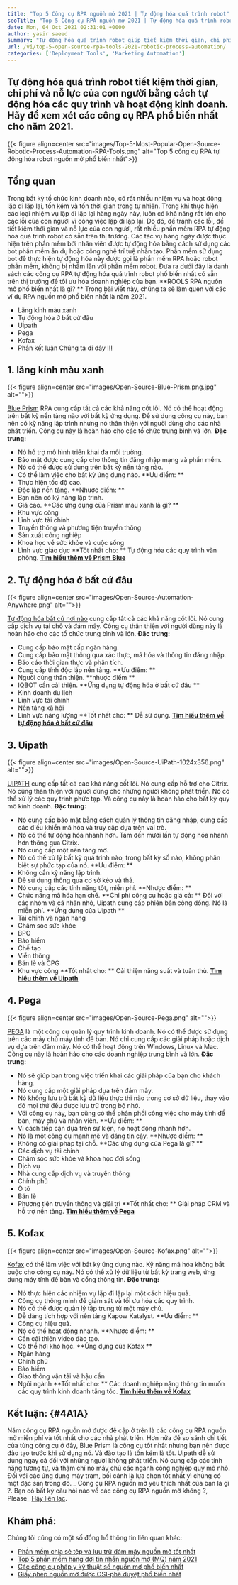 ```yaml
---
title: "Top 5 Công cụ RPA nguồn mở 2021 | Tự động hóa quá trình robot" 
seoTitle: "Top 5 Công cụ RPA nguồn mở 2021 | Tự động hóa quá trình robot" 
date: Mon, 04 Oct 2021 02:31:01 +0000
author: yasir saeed
summary: "Tự động hóa quá trình robot giúp tiết kiệm thời gian, chi phí và nỗ lực của con người bằng cách tự động hóa các quy trình và hoạt động kinh doanh. Hãy để xem xét các công cụ RPA phổ biến nhất cho năm 2021." 
url: /vi/top-5-open-source-rpa-tools-2021-robotic-process-automation/
categories: ['Deployment Tools', 'Marketing Automation']
---
```


## Tự động hóa quá trình robot tiết kiệm thời gian, chi phí và nỗ lực của con người bằng cách tự động hóa các quy trình và hoạt động kinh doanh. Hãy để xem xét các công cụ RPA phổ biến nhất cho năm 2021.

{{< figure align=center src="images/Top-5-Most-Popular-Open-Source-Robotic-Process-Automation-RPA-Tools.png" alt="Top 5 công cụ RPA tự động hóa robot nguồn mở phổ biến nhất">}}


## **Tổng quan**
Trong bất kỳ tổ chức kinh doanh nào, có rất nhiều nhiệm vụ và hoạt động lặp đi lặp lại, tốn kém và tốn thời gian trong tự nhiên. Trong khi thực hiện các loại nhiệm vụ lặp đi lặp lại hàng ngày này, luôn có khả năng rất lớn cho các lỗi của con người vì công việc lặp đi lặp lại. Do đó, để tránh các lỗi, để tiết kiệm thời gian và nỗ lực của con người, rất nhiều phần mềm RPA tự động hóa quá trình robot có sẵn trên thị trường.
Các tác vụ hàng ngày được thực hiện trên phần mềm bởi nhân viên được tự động hóa bằng cách sử dụng các bot phần mềm ẩn dụ hoặc công nghệ trí tuệ nhân tạo. Phần mềm sử dụng bot để thực hiện tự động hóa này được gọi là phần mềm RPA hoặc robot phần mềm, không bị nhầm lẫn với phần mềm robot. Đưa ra dưới đây là danh sách các công cụ RPA tự động hóa quá trình robot phổ biến nhất có sẵn trên thị trường để tối ưu hóa doanh nghiệp của bạn.
**ROOLS RPA nguồn mở phổ biến nhất là gì? ** Trong bài viết này, chúng ta sẽ làm quen với các ví dụ RPA nguồn mở phổ biến nhất là năm 2021.
  * Lăng kính màu xanh
  * Tự động hóa ở bất cứ đâu
  * Uipath
  * Pega
  * Kofax
  * Phần kết luận
Chúng ta đi đây !!!

## 1. lăng kính màu xanh

{{< figure align=center src="images/Open-Source-Blue-Prism.png.jpg" alt="">}}

[Blue Prism][1] RPA cung cấp tất cả các khả năng cốt lõi. Nó có thể hoạt động trên bất kỳ nền tảng nào với bất kỳ ứng dụng. Để sử dụng công cụ này, bạn nên có kỹ năng lập trình nhưng nó thân thiện với người dùng cho các nhà phát triển. Công cụ này là hoàn hảo cho các tổ chức trung bình và lớn.
**Đặc trưng:**
  * Nó hỗ trợ mô hình triển khai đa môi trường.
  * Bảo mật được cung cấp cho thông tin đăng nhập mạng và phần mềm.
  * Nó có thể được sử dụng trên bất kỳ nền tảng nào.
  * Có thể làm việc cho bất kỳ ứng dụng nào.
**Ưu điểm: **
  * Thực hiện tốc độ cao.
  * Độc lập nền tảng.
**Nhược điểm: **
  * Bạn nên có kỹ năng lập trình.
  * Giá cao.
**Các ứng dụng của Prism màu xanh là gì? **
  * Khu vực công
  * Lĩnh vực tài chính
  * Truyền thông và phương tiện truyền thông
  * Sản xuất công nghiệp
  * Khoa học về sức khỏe và cuộc sống
  * Lĩnh vực giáo dục
**Tốt nhất cho: ** Tự động hóa các quy trình văn phòng.
**[Tìm hiểu thêm về Prism Blue][1]**

## 2. Tự động hóa ở bất cứ đâu

{{< figure align=center src="images/Open-Source-Automation-Anywhere.png" alt="">}}

[Tự động hóa bất cứ nơi nào][2] cung cấp tất cả các khả năng cốt lõi. Nó cung cấp dịch vụ tại chỗ và đám mây. Công cụ thân thiện với người dùng này là hoàn hảo cho các tổ chức trung bình và lớn.
**Đặc trưng:**
  * Cung cấp bảo mật cấp ngân hàng.
  * Cung cấp bảo mật thông qua xác thực, mã hóa và thông tin đăng nhập.
  * Báo cáo thời gian thực và phân tích.
  * Cung cấp tính độc lập nền tảng.
**Ưu điểm: **
  * Người dùng thân thiện.
**nhược điểm **
  * IQBOT cần cải thiện.
**Ứng dụng tự động hóa ở bất cứ đâu **
  * Kinh doanh du lịch
  * Lĩnh vực tài chính
  * Nền tảng xã hội
  * Lĩnh vực năng lượng
**Tốt nhất cho: ** Dễ sử dụng.
**[Tìm hiểu thêm về tự động hóa ở bất cứ đâu][2]**

## 3. Uipath

{{< figure align=center src="images/Open-Source-UiPath-1024x356.png" alt="">}}

[UIPATH][3] cung cấp tất cả các khả năng cốt lõi. Nó cung cấp hỗ trợ cho Citrix. Nó cũng thân thiện với người dùng cho những người không phát triển. Nó có thể xử lý các quy trình phức tạp. Và công cụ này là hoàn hảo cho bất kỳ quy mô kinh doanh.
**Đặc trưng:**
  * Nó cung cấp bảo mật bằng cách quản lý thông tin đăng nhập, cung cấp các điều khiển mã hóa và truy cập dựa trên vai trò.
  * Nó có thể tự động hóa nhanh hơn. Tám đến mười lần tự động hóa nhanh hơn thông qua Citrix.
  * Nó cung cấp một nền tảng mở.
  * Nó có thể xử lý bất kỳ quá trình nào, trong bất kỳ số nào, không phân biệt sự phức tạp của nó.
**Ưu điểm: **
  * Không cần kỹ năng lập trình.
  * Dễ sử dụng thông qua cơ sở kéo và thả.
  * Nó cung cấp các tính năng tốt, miễn phí.
**Nhược điểm: **
  * Chức năng mã hóa hạn chế.
**Chi phí công cụ hoặc giá cả: **
Đối với các nhóm và cá nhân nhỏ, Uipath cung cấp phiên bản cộng đồng. Nó là miễn phí.
**Ứng dụng của Uipath **
  * Tài chính và ngân hàng
  * Chăm sóc sức khỏe
  * BPO
  * Bảo hiểm
  * Chế tạo
  * Viễn thông
  * Bán lẻ và CPG
  * Khu vực công
**Tốt nhất cho: ** Cải thiện năng suất và tuân thủ.
**[Tìm hiểu thêm về Uipath][3]**

## 4. Pega

{{< figure align=center src="images/Open-Source-Pega.png" alt="">}}

[PEGA][4] là một công cụ quản lý quy trình kinh doanh. Nó có thể được sử dụng trên các máy chủ máy tính để bàn. Nó chỉ cung cấp các giải pháp hoặc dịch vụ dựa trên đám mây. Nó có thể hoạt động trên Windows, Linux và Mac. Công cụ này là hoàn hảo cho các doanh nghiệp trung bình và lớn.
**Đặc trưng:**
  * Nó sẽ giúp bạn trong việc triển khai các giải pháp của bạn cho khách hàng.
  * Nó cung cấp một giải pháp dựa trên đám mây.
  * Nó không lưu trữ bất kỳ dữ liệu thực thi nào trong cơ sở dữ liệu, thay vào đó mọi thứ đều được lưu trữ trong bộ nhớ.
  * Với công cụ này, bạn cũng có thể phân phối công việc cho máy tính để bàn, máy chủ và nhân viên.
**Ưu điểm: **
  * Vì cách tiếp cận dựa trên sự kiện, nó hoạt động nhanh hơn.
  * Nó là một công cụ mạnh mẽ và đáng tin cậy.
**Nhược điểm: **
  * Không có giải pháp tại chỗ.
**Các ứng dụng của Pega là gì? **
  * Các dịch vụ tài chính
  * Chăm sóc sức khỏe và khoa học đời sống
  * Dịch vụ
  * Nhà cung cấp dịch vụ và truyền thông
  * Chính phủ
  * Ô tô
  * Bán lẻ
  * Phương tiện truyền thông và giải trí
**Tốt nhất cho: ** Giải pháp CRM và hỗ trợ nền tảng.
**[Tìm hiểu thêm về Pega][4]**

## 5. Kofax

{{< figure align=center src="images/Open-Source-Kofax.png" alt="">}}

[Kofax][5] có thể làm việc với bất kỳ ứng dụng nào. Kỹ năng mã hóa không bắt buộc cho công cụ này. Nó có thể xử lý dữ liệu từ bất kỳ trang web, ứng dụng máy tính để bàn và cổng thông tin.
**Đặc trưng:**
  * Nó thực hiện các nhiệm vụ lặp đi lặp lại một cách hiệu quả.
  * Công cụ thông minh để giám sát và tối ưu hóa các quy trình.
  * Nó có thể được quản lý tập trung từ một máy chủ.
  * Dễ dàng tích hợp với nền tảng Kapow Katalyst.
**Ưu điểm: **
  * Công cụ hiệu quả.
  * Nó có thể hoạt động nhanh.
**Nhược điểm: **
  * Cần cải thiện video đào tạo.
  * Có thể hơi khó học.
**Ứng dụng của Kofax **
  * Ngân hàng
  * Chính phủ
  * Bảo hiểm
  * Giao thông vận tải và hậu cần
  * Ngôi ngành
**Tốt nhất cho: ** Các doanh nghiệp nặng thông tin muốn các quy trình kinh doanh tăng tốc.
**[Tìm hiểu thêm về Kofax][5]**

## **Kết luận:** {#4A1A}
Năm công cụ RPA nguồn mở được đề cập ở trên là các công cụ RPA nguồn mở miễn phí và tốt nhất cho các nhà phát triển. Hơn nữa để so sánh chi tiết của từng công cụ ở đây, Blue Prism là công cụ tốt nhất nhưng bạn nên được đào tạo trước khi sử dụng nó. Và đào tạo là tốn kém là tốt. Uipath dễ sử dụng ngay cả đối với những người không phát triển. Nó cung cấp các tính năng tương tự, và thậm chí nó máy chủ các ngành công nghiệp quy mô nhỏ. Đối với các ứng dụng máy trạm, bối cảnh là lựa chọn tốt nhất vì chúng có một đặc sản trong đó.
_ Công cụ RPA nguồn mở yêu thích nhất của bạn là gì ?. Bạn có bất kỳ câu hỏi nào về các công cụ RPA nguồn mở không ?, Please_ [Hãy liên lạc][6].

## Khám phá:
Chúng tôi cũng có một số đồng hồ thông tin liên quan khác:
  * [Phần mềm chia sẻ tệp và lưu trữ đám mây nguồn mở tốt nhất][7]
  * [Top 5 phần mềm hàng đợi tin nhắn nguồn mở (MQ) năm 2021][8]
  * [Các công cụ pháp y kỹ thuật số nguồn mở phổ biến nhất][9]
  * [Giấy phép nguồn mở được OSI-phê duyệt phổ biến nhất][10]

  
[1]: https://www.blueprism.com/
[2]: https://www.automationanywhere.com/
[3]: https://www.uipath.com/
[4]: https://www.pega.com/
[5]: https://www.kofax.com/
[6]: mailto:yasir.saeed@aspose.com
[7]: https://products.containerize.com/backup-and-sync/
[8]: https://blog.containerize.com/message-queue-software/top-5-open-source-message-queue-software-in-2021/
[9]: https://blog.containerize.com/digital-forensic-tools/top-5-open-source-digital-forensic-tools-in-2021/
[10]: https://blog.containerize.com/licenses-standards/top-5-most-popular-osi-approved-open-source-licenses-of-2021/
